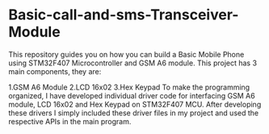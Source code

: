 # Basic-call-and-sms-Transceiver-Module
This repository guides you on how you can build a Basic Mobile Phone using STM32F407 Microcontroller and GSM A6 module. This project has 3 main components, they are:

1.GSM A6 Module
2.LCD 16x02
3.Hex Keypad
To make the programming  organized, I have developed individual driver code for interfacing GSM A6 module, LCD 16x02 and Hex Keypad on STM32F407 MCU. 
After developing these drivers I simply included these driver files in my project and used the respective APIs in the main program.
